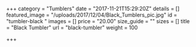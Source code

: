 +++
category = "Tumblers"
date = "2017-11-21T15:29:20Z"
details = []
featured_image = "/uploads/2017/12/04/Black_Tumblers_pic.jpg"
id = "tumbler-black "
images = []
price = "20.00"
size_guide = ""
sizes = []
title = "Black Tumbler"
url = "black-tumbler"
weight = 100

+++
